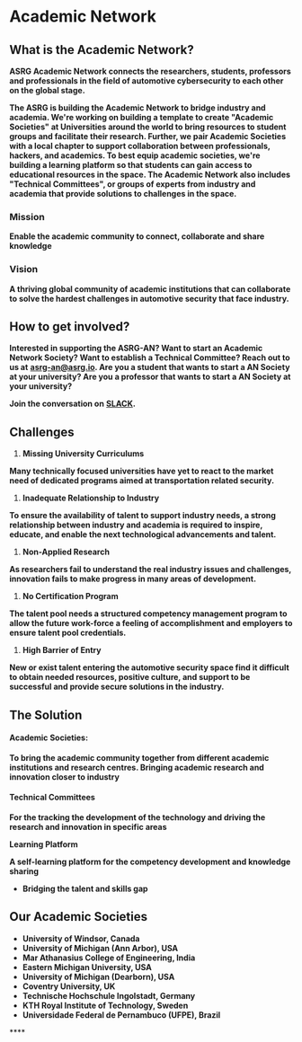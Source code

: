 # Academic Network

## What is the Academic Network?

**ASRG Academic Network connects the researchers, students, professors and professionals in the field of automotive cybersecurity to each other on the global stage.**   


**The ASRG is building the Academic Network to bridge industry and academia. We're working on building a template to create "Academic Societies" at Universities around the world to bring resources to student groups and facilitate their research. Further, we pair Academic Societies with a local chapter to support collaboration between professionals, hackers, and academics. To best equip academic societies, we're building a learning platform so that students can gain access to educational resources in the space. The Academic Network also includes "Technical Committees", or groups of experts from industry and academia that provide solutions to challenges in the space.**  


### **Mission**

**Enable the academic community to connect, collaborate and share knowledge** 

### **Vision**

**A thriving global community of academic institutions that can collaborate to solve the hardest challenges in automotive security that face industry.** 

## How to get involved?

**Interested in supporting the ASRG-AN? Want to start an Academic Network Society? Want to establish a Technical Committee? Reach out to us at** [**asrg-an@asrg.io**](mailto:asrg-an@asrg.io)**. Are you a student that wants to start a AN Society at your university? Are you a professor that wants to start a AN Society at your university?**

**Join the conversation on** [**SLACK**](https://join.slack.com/t/asrg/shared_invite/zt-82h4b369-Nmdx3VtWkL2ETfYLpjch9w)**.**

## **Challenges**

1. **Missing University Curriculums**

**Many technically focused universities have yet to react to the market need of dedicated programs aimed at transportation related security.**  


1. **Inadequate Relationship to Industry** 

**To ensure the availability of talent to support industry needs, a strong relationship between industry and academia is required to inspire, educate, and enable the next technological advancements and talent.**  


1. **Non-Applied Research**

**As researchers fail to understand the real industry issues and challenges, innovation fails to make progress in many areas of development.**  


1. **No Certification Program**

**The talent pool needs a structured competency management program to allow the future work-force a feeling of accomplishment and employers to ensure talent pool credentials.**

1. **High Barrier of Entry**

**New or exist talent entering the automotive security space find it difficult to obtain needed resources, positive culture, and support to be successful and provide secure solutions in the industry.**  


## **The Solution**

#### **Academic Societies:**

**To bring the academic community together from different academic institutions and research centres. Bringing academic research and innovation closer to industry** 

#### **Technical Committees**

**For the tracking the development of the technology and driving the research and innovation in specific areas**  


**Learning Platform**

**A self-learning platform for the competency development and knowledge sharing**

* **Bridging the talent and skills gap**

## **Our Academic Societies**

* **University of Windsor, Canada**
* **University of Michigan \(Ann Arbor\), USA**
* **Mar Athanasius College of Engineering, India**
* **Eastern Michigan University, USA**
* **University of Michigan \(Dearborn\), USA**
* **Coventry University, UK**
* **Technische Hochschule Ingolstadt, Germany**
* **KTH Royal Institute of Technology, Sweden**
* **Universidade Federal de Pernambuco \(UFPE\), Brazil**

\*\*\*\*

